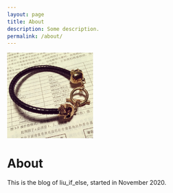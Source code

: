 ```yaml
---
layout: page
title: About
description: Some description.
permalink: /about/
---
```


<img class="img-rounded" src="/assets/img/uploads/profile.png" alt="liu_if_else" width="200">

# About

This is the blog of liu_if_else, started in November 2020.
